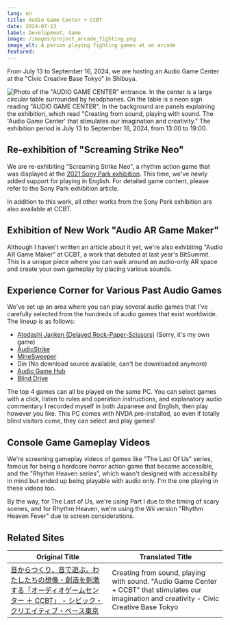 ```yaml
---
lang: en
title: Audio Game Center + CCBT
date: 2024-07-13
label: Development, Game
image: /images/project_arcade_fighting.png
image_alt: A person playing fighting games at an arcade
featured:
---
```


From July 13 to September 16, 2024, we are hosting an Audio Game Center at the "Civic Creative Base Tokyo" in Shibuya.

![Photo of the "AUDIO GAME CENTER" entrance. In the center is a large circular table surrounded by headphones. On the table is a neon sign reading "AUDIO GAME CENTER". In the background are panels explaining the exhibition, which read "Creating from sound, playing with sound. The 'Audio Game Center' that stimulates our imagination and creativity." The exhibition period is July 13 to September 16, 2024, from 13:00 to 19:00.]({{site.baseurl}}/images/agc-ccbt.jpg#wide)

## Re-exhibition of "Screaming Strike Neo"

We are re-exhibiting "Screaming Strike Neo", a rhythm action game that was displayed at the [2021 Sony Park exhibition](https://yncat.net/project/sonypark). This time, we've newly added support for playing in English. For detailed game content, please refer to the Sony Park exhibition article.

In addition to this work, all other works from the Sony Park exhibition are also available at CCBT.

## Exhibition of New Work "Audio AR Game Maker"

Although I haven't written an article about it yet, we're also exhibiting "Audio AR Game Maker" at CCBT, a work that debuted at last year's BitSummit. This is a unique piece where you can walk around an audio-only AR space and create your own gameplay by placing various sounds.

## Experience Corner for Various Past Audio Games

We've set up an area where you can play several audio games that I've carefully selected from the hundreds of audio games that exist worldwide. The lineup is as follows:

- [Atodashi Janken (Delayed Rock-Paper-Scissors)](https://nyanchangames.com/softs/atodasi_janken.exe) (Sorry, it's my own game)
- [AudioStrike](https://hirotaka2014.sakura.ne.jp/mh0406/game/as.htm)
- [MineSweeper](https://hirotaka2014.sakura.ne.jp/mh0406/game/mine-hsp.zip)
- Din (No download source available, can't be downloaded anymore)
- [Audio Game Hub](https://audiogamehub.com/)
- [Blind Drive](https://store.steampowered.com/app/1300600/Blind_Drive/?l=japanese)

The top 4 games can all be played on the same PC. You can select games with a click, listen to rules and operation instructions, and explanatory audio commentary I recorded myself in both Japanese and English, then play however you like. This PC comes with NVDA pre-installed, so even if totally blind visitors come, they can select and play games!

## Console Game Gameplay Videos

We're screening gameplay videos of games like "The Last Of Us" series, famous for being a hardcore horror action game that became accessible, and the "Rhythm Heaven series", which wasn't designed with accessibility in mind but ended up being playable with audio only. I'm the one playing in these videos too.

By the way, for The Last of Us, we're using Part I due to the timing of scary scenes, and for Rhythm Heaven, we're using the Wii version "Rhythm Heaven Fever" due to screen considerations.

## Related Sites

| Original Title | Translated Title |
|---|---|
| [音からつくり、音で遊ぶ。わたしたちの想像・創造を刺激する「オーディオゲームセンター ＋ CCBT」 - シビック・クリエイティブ・ベース東京](https://ccbt.rekibun.or.jp/events/audiogamecenter_ccbt) | Creating from sound, playing with sound. "Audio Game Center + CCBT" that stimulates our imagination and creativity - Civic Creative Base Tokyo |